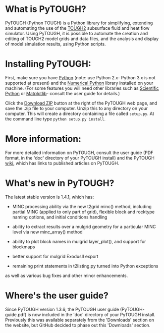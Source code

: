 # What is PyTOUGH?

PyTOUGH (Python TOUGH) is a Python library for simplifying, extending and automating the use of the [TOUGH2](http://esd.lbl.gov/research/projects/tough/) subsurface fluid and heat flow simulator. Using PyTOUGH, it is possible to automate the creation and editing of TOUGH2 model grids and data files, and the analysis and display of model simulation results, using Python scripts.

# Installing PyTOUGH:

First, make sure you have [Python](http://www.python.org) (note: use Python 2.x- Python 3.x is not supported at present) and the [Numerical Python](http://numpy.scipy.org/) library installed on your machine.  (For some features you will need other libraries such as [Scientific Python](http://www.scipy.org/) or [Matplotlib](http://matplotlib.sourceforge.net/)- consult the user guide for details.)

Click the [Download ZIP](https://github.com/acroucher/PyTOUGH/archive/master.zip) button at the right of the PyTOUGH web page, and save the .zip file to your computer.  Unzip this to any directory on your computer.  This will create a directory containing a file called `setup.py`.  At the command line type `python setup.py install`.

# More information:

For more detailed information on PyTOUGH, consult the user guide (PDF format, in the 'doc' directory of your PyTOUGH install) and the PyTOUGH [wiki](https://github.com/acroucher/PyTOUGH/wiki/), which has links to published articles on PyTOUGH.

# What's new in PyTOUGH?

The latest stable version is 1.4.1, which has:

* MINC processing ability via the new t2grid minc() method, including partial MINC (applied to only part of grid), flexible block and rocktype naming options, and initial conditions handling

* ability to extract results over a mulgrid geometry for a particular MINC level via new minc_array() method

* ability to plot block names in mulgrid layer_plot(), and support for blockmaps

* better support for mulgrid ExodusII export

* remaining print statements in t2listing.py turned into Python exceptions

as well as various bug fixes and other minor enhancements.

# Where's the user guide?

Since PyTOUGH version 1.3.6, the PyTOUGH user guide (PyTOUGH-guide.pdf) is now included in the 'doc' directory of your PyTOUGH install.  Previously this was available separately from the 'Downloads' section on the website, but GitHub decided to phase out this 'Downloads' section.

